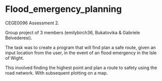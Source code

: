 # Flood_emergency_planning

CEGE0096 Assessment 2.


Group project of 3 members (emilybirch36, Bukatovika & Gabriele Belvederesi). 

The task was to create a program that will find plan a safe route, given an input location from the user, in the event of an flood emergency in the Isle of Wight. 

This involved finding the highest point and plan a route to safety using the road network. With subsequent plotting on a map. 
